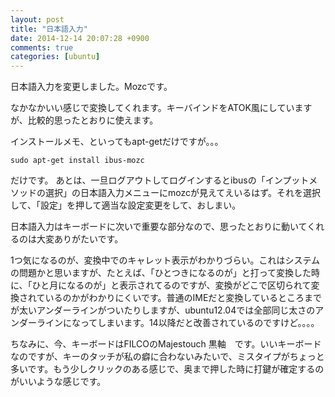```yaml
---
layout: post
title: "日本語入力"
date: 2014-12-14 20:07:28 +0900
comments: true
categories: [ubuntu]
---
```


日本語入力を変更しました。Mozcです。

なかなかいい感じで変換してくれます。キーバインドをATOK風にしていますが、比較的思ったとおりに使えます。
<!-- more -->


インストールメモ、といってもapt-getだけですが。。。

	sudo apt-get install ibus-mozc

だけです。
あとは、一旦ログアウトしてログインするとibusの「インプットメソッドの選択」の日本語入力メニューにmozcが見えてえいるはず。それを選択して、「設定」を押して適当な設定変更をして、おしまい。

日本語入力はキーボードに次いで重要な部分なので、思ったとおりに動いてくれるのは大変ありがたいです。

1つ気になるのが、変換中でのキャレット表示がわかりづらい。これはシステムの問題かと思いますが、たとえば、「ひとつきになるのが」と打って変換した時に、「ひと月になるのが」と表示されてるのですが、変換がどこで区切られて変換されているのかがわかりにくいです。普通のIMEだと変換しているところまでが太いアンダーラインがついたりしますが、ubuntu12.04では全部同じ太さのアンダーラインになってしまいます。14以降だと改善されているのですけど。。。。

ちなみに、今、キーボードはFILCOのMajestouch 黒軸　です。いいキーボードなのですが、キーのタッチが私の癖に合わないみたいで、ミスタイプがちょっと多いです。もう少しクリックのある感じで、奥まで押した時に打鍵が確定するのがいいような感じです。

